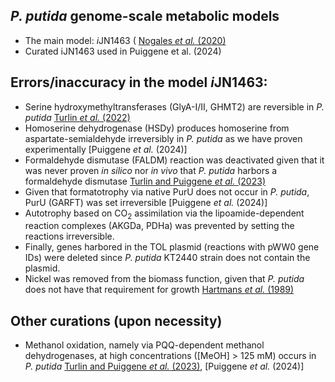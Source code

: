 ## *P. putida* genome-scale metabolic models

- The main model: *i*JN1463 ( [Nogales *et al.* (2020)](https://doi.org/10.1111/1462-2920.14843)
- Curated iJN1463 used in Puiggene et al. (2024)

## Errors/inaccuracy in the model *i*JN1463:

- Serine hydroxymethyltransferases (GlyA-I/II, GHMT2) are reversible in *P. putida* [Turlin *et al.* (2022)](https://doi.org/10.1016/j.ymben.2022.10.008)
- Homoserine dehydrogenase (HSDy) produces homoserine from aspartate-semialdehyde irreversibly in *P. putida* as we have proven experimentally [Puiggene *et al.* (2024)]
- Formaldehyde dismutase (FALDM) reaction was deactivated given that it was never proven *in silico* nor *in vivo* that *P. putida* harbors a formaldehyde dismutase [Turlin and Puiggene *et al.* (2023)](https://doi.org/10.1128/msystems.00004-23)
- Given that formatotrophy via native PurU does not occur in *P. putida*, PurU (GARFT) was set irreversible [Puiggene *et al.* (2024)]
- Autotrophy based on CO<sub>2</sub> assimilation via the lipoamide-dependent reaction complexes (AKGDa, PDHa) was prevented by setting the reactions irreversible. 
- Finally, genes harbored in the TOL plasmid (reactions with pWW0 gene IDs) were deleted since *P. putida* KT2440 strain does not contain the plasmid.
- Nickel was removed from the biomass function, given that *P. putida* does not have that requirement for growth [Hartmans *et al.* (1989)](https://doi.org/10.1128/aem.55.11.2850-2855.1989)

## Other curations (upon necessity)

- Methanol oxidation, namely via PQQ-dependent methanol dehydrogenases, at high concentrations ([MeOH] > 125 mM) occurs in *P. putida* [Turlin and Puiggene *et al.* (2023)](https://doi.org/10.1128/msystems.00004-23), [Puiggene *et al.* (2024)]
